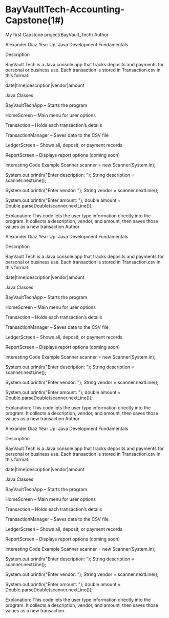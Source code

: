 # BayVaultTech-Accounting-Capstone(1#)
My first Capstone project(BayVault_Tech)
Author

Alexander Diaz
Year Up: Java Development Fundamentals

Description

BayVault Tech is a Java console app that tracks deposits and payments for personal or business use.
Each transaction is stored in Transaction.csv in this format:

date|time|description|vendor|amount

Java Classes

BayVaultTechApp – Starts the program

HomeScreen – Main menu for user options

Transaction – Holds each transaction’s details

TransactionManager – Saves data to the CSV file

LedgerScreen – Shows all, deposit, or payment records

ReportScreen – Displays report options (coming soon)

Interesting Code Example
Scanner scanner = new Scanner(System.in); 

System.out.println("Enter description: ");
String description = scanner.nextLine();

System.out.println("Enter vendor: ");
String vendor = scanner.nextLine();

System.out.println("Enter amount: ");
double amount = Double.parseDouble(scanner.nextLine());


Explanation:
This code lets the user type information directly into the program.
It collects a description, vendor, and amount, then saves those values as a new transaction.Author

Alexander Diaz
Year Up: Java Development Fundamentals

Description

BayVault Tech is a Java console app that tracks deposits and payments for personal or business use.
Each transaction is stored in Transaction.csv in this format:

date|time|description|vendor|amount

Java Classes

BayVaultTechApp – Starts the program

HomeScreen – Main menu for user options

Transaction – Holds each transaction’s details

TransactionManager – Saves data to the CSV file

LedgerScreen – Shows all, deposit, or payment records

ReportScreen – Displays report options (coming soon)

Interesting Code Example
Scanner scanner = new Scanner(System.in); 

System.out.println("Enter description: ");
String description = scanner.nextLine();

System.out.println("Enter vendor: ");
String vendor = scanner.nextLine();

System.out.println("Enter amount: ");
double amount = Double.parseDouble(scanner.nextLine());


Explanation:
This code lets the user type information directly into the program.
It collects a description, vendor, and amount, then saves those values as a new transaction.Author

Alexander Diaz
Year Up: Java Development Fundamentals

Description

BayVault Tech is a Java console app that tracks deposits and payments for personal or business use.
Each transaction is stored in Transaction.csv in this format:

date|time|description|vendor|amount

Java Classes

BayVaultTechApp – Starts the program

HomeScreen – Main menu for user options

Transaction – Holds each transaction’s details

TransactionManager – Saves data to the CSV file

LedgerScreen – Shows all, deposit, or payment records

ReportScreen – Displays report options (coming soon)

Interesting Code Example
Scanner scanner = new Scanner(System.in); 

System.out.println("Enter description: ");
String description = scanner.nextLine();

System.out.println("Enter vendor: ");
String vendor = scanner.nextLine();

System.out.println("Enter amount: ");
double amount = Double.parseDouble(scanner.nextLine());


Explanation:
This code lets the user type information directly into the program.
It collects a description, vendor, and amount, then saves those values as a new transaction.
